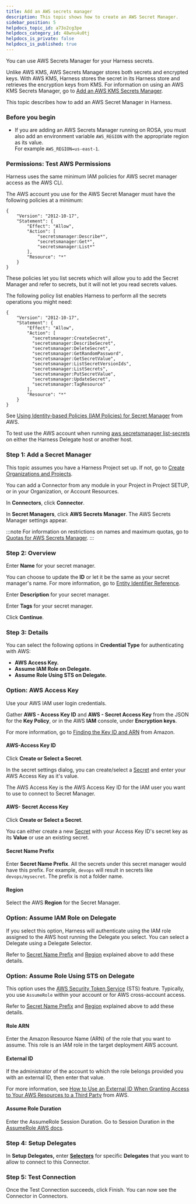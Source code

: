 ```yaml
---
title: Add an AWS secrets manager
description: This topic shows how to create an AWS Secret Manager.
sidebar_position: 5
helpdocs_topic_id: a73o2cg3pe
helpdocs_category_id: 48wnu4u0tj
helpdocs_is_private: false
helpdocs_is_published: true
---
```


You can use AWS Secrets Manager for your Harness secrets.

Unlike AWS KMS, AWS Secrets Manager stores both secrets and encrypted keys. With AWS KMS, Harness stores the secret in its Harness store and retrieves the encryption keys from KMS. For information on using an AWS KMS Secrets Manager, go to [Add an AWS KMS Secrets Manager](../../secrets/Secrets-Management/7-add-an-aws-kms-secrets-manager.md).

This topic describes how to add an AWS Secret Manager in Harness.

### Before you begin

* If you are adding an AWS Secrets Manager running on ROSA, you must also add an environment variable `AWS_REGION` with the appropriate region as its value.  
For example `AWS_REGION=us-east-1`.

### Permissions: Test AWS Permissions

Harness uses the same minimum IAM policies for AWS secret manager access as the AWS CLI.

The AWS account you use for the AWS Secret Manager must have the following policies at a minimum:


```
{  
    "Version": "2012-10-17",  
    "Statement": {  
        "Effect": "Allow",  
        "Action": [  
            "secretsmanager:Describe*",  
            "secretsmanager:Get*",  
            "secretsmanager:List*"   
        ],  
        "Resource": "*"  
    }  
}
```
These policies let you list secrets which will allow you to add the Secret Manager and refer to secrets, but it will not let you read secrets values.

The following policy list enables Harness to perform all the secrets operations you might need:


```
{  
    "Version": "2012-10-17",  
    "Statement": {  
        "Effect": "Allow",  
        "Action": [  
          "secretsmanager:CreateSecret",  
          "secretsmanager:DescribeSecret",  
          "secretsmanager:DeleteSecret",  
          "secretsmanager:GetRandomPassword",  
          "secretsmanager:GetSecretValue",  
          "secretsmanager:ListSecretVersionIds",  
          "secretsmanager:ListSecrets",  
          "secretsmanager:PutSecretValue",  
          "secretsmanager:UpdateSecret",
          "secretsmanager:TagResource"   
        ],  
        "Resource": "*"  
    }  
}
```
See [Using Identity-based Policies (IAM Policies) for Secret Manager](https://docs.aws.amazon.com/secretsmanager/latest/userguide/auth-and-access_identity-based-policies.html) from AWS.

To test use the AWS account when running [aws secretsmanager list-secrets](https://docs.aws.amazon.com/cli/latest/reference/secretsmanager/list-secrets.html#examples) on either the Harness Delegate host or another host.

### Step 1: Add a Secret Manager

This topic assumes you have a Harness Project set up. If not, go to [Create Organizations and Projects](../../organizations-and-projects/create-an-organization.md).

You can add a Connector from any module in your Project in Project SETUP, or in your Organization, or Account Resources.

In **Connectors**, click **Connector**.

In **Secret Managers**, click **AWS Secrets Manager**. The AWS Secrets Manager settings appear.


:::note
For information on restrictions on names and maximum quotas, go to [Quotas for AWS Secrets Manager](https://docs.aws.amazon.com/secretsmanager/latest/userguide/reference_limits.html).
:::


### Step 2: Overview

Enter **Name** for your secret manager.

You can choose to update the **ID** or let it be the same as your secret manager's name. For more information, go to [Entity Identifier Reference](../../20_References/entity-identifier-reference.md).

Enter **Description** for your secret manager.

Enter **Tags** for your secret manager.

Click **Continue**.

### Step 3: Details

You can select the following options in **Credential Type** for authenticating with AWS:

* **AWS Access Key.**
* **Assume IAM Role on Delegate.**
* **Assume Role Using STS on Delegate.**

### Option: AWS Access Key

Use your AWS IAM user login credentials.

Gather **AWS - Access Key ID** and **AWS - Secret Access Key** from the JSON for the **Key Policy**, or in the AWS **IAM** console, under **Encryption keys**.

For more information, go to [Finding the Key ID and ARN](https://docs.aws.amazon.com/kms/latest/developerguide/viewing-keys.html#find-cmk-id-arn) from Amazon.

#### AWS-Access Key ID

Click **Create or Select a Secret**.

In the secret settings dialog, you can create/select a [Secret](../../secrets/2-add-use-text-secrets.md) and enter your AWS Access Key as it's value.

The AWS Access Key is the AWS Access Key ID for the IAM user you want to use to connect to Secret Manager.

#### AWS- Secret Access Key

Click **Create or Select a Secret**.

You can either create a new [Secret](../../secrets/2-add-use-text-secrets.md) with your Access Key ID's secret key as its **Value** or use an existing secret.

#### Secret Name Prefix

Enter **Secret Name Prefix**. All the secrets under this secret manager would have this prefix. For example, `devops` will result in secrets like `devops/mysecret`. The prefix is not a folder name.

#### Region

Select the AWS **Region** for the Secret Manager.

### Option: Assume IAM Role on Delegate

If you select this option, Harness will authenticate using the IAM role assigned to the AWS host running the Delegate you select. You can select a Delegate using a Delegate Selector.

Refer to [Secret Name Prefix](../../secrets/Secrets-Management/6-add-an-aws-secret-manager.md#secret-name-prefix) and [Region](../../secrets/Secrets-Management/6-add-an-aws-secret-manager.md#region) explained above to add these details.

### Option: Assume Role Using STS on Delegate

This option uses the [AWS Security Token Service](https://docs.aws.amazon.com/IAM/latest/UserGuide/id_credentials_temp.html) (STS) feature. Typically, you use `AssumeRole` within your account or for AWS cross-account access.

Refer to [Secret Name Prefix](../../secrets/Secrets-Management/6-add-an-aws-secret-manager.md#secret-name-prefix) and [Region](../../secrets/Secrets-Management/6-add-an-aws-secret-manager.md#region) explained above to add these details.

#### Role ARN

Enter the Amazon Resource Name (ARN) of the role that you want to assume. This role is an IAM role in the target deployment AWS account.

#### External ID

If the administrator of the account to which the role belongs provided you with an external ID, then enter that value.

For more information, see [How to Use an External ID When Granting Access to Your AWS Resources to a Third Party](https://docs.aws.amazon.com/IAM/latest/UserGuide/id_roles_create_for-user_externalid.html) from AWS.

#### Assume Role Duration

Enter the AssumeRole Session Duration. Go to Session Duration in the [AssumeRole AWS docs](https://docs.aws.amazon.com/STS/latest/APIReference/API_AssumeRole.html).

### Step 4: Setup Delegates

In **Setup Delegates,** enter [**Selectors**](../../2_Delegates/manage-delegates/select-delegates-with-selectors.md#option-select-a-delegate-for-a-connector-using-tags) for specific **Delegates** that you want to allow to connect to this Connector.

### Step 5: Test Connection

Once the Test Connection succeeds, click Finish. You can now see the Connector in Connectors.​

